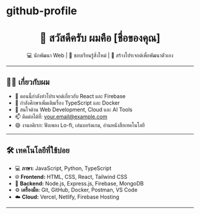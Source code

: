 # github-profile
<!-- README.md -->

<h1 align="center">👋 สวัสดีครับ ผมคือ [ชื่อของคุณ]</h1>
<p align="center">💻 นักพัฒนา Web | 🎯 ชอบเรียนรู้สิ่งใหม่ | 🚀 สร้างโปรเจกต์เพื่อพัฒนาตัวเอง</p>

---

## 🧑‍💻 เกี่ยวกับผม

- 🔭 ตอนนี้กำลังทำโปรเจกต์เกี่ยวกับ React และ Firebase  
- 🌱 กำลังศึกษาเพิ่มเติมเรื่อง TypeScript และ Docker  
- 💬 สนใจด้าน Web Development, Cloud และ AI Tools  
- 📫 ติดต่อได้ที่: your.email@example.com  
- 😄 งานอดิเรก: ฟังเพลง Lo-fi, เล่นบอร์ดเกม, อ่านหนังสือเทคโนโลยี  

---

## 🛠️ เทคโนโลยีที่ใช้บ่อย

- 💻 **ภาษา:** JavaScript, Python, TypeScript  
- 🌐 **Frontend:** HTML, CSS, React, Tailwind CSS  
- 🔧 **Backend:** Node.js, Express.js, Firebase, MongoDB  
- ⚙️ **เครื่องมือ:** Git, GitHub, Docker, Postman, VS Code  
- ☁️ **Cloud:** Vercel, Netlify, Firebase Hosting  

---







